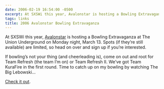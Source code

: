 ```yaml
---
date: 2006-02-19 16:54:00 -0500
excerpt: At SXSWi this year, Avalonstar is hosting a Bowling Extravaganza at The Union Underground on Monday night, March 13.
tags: links
title: 2006 Avalonstar Bowling Extravaganza
---
```


At SXSWi this year, [Avalonstar](http://www.avalonstar.com/) is hosting a Bowling Extravaganza at The Union Underground on Monday night, March 13. Spots (if they’re still available) are limited, so head on over and sign up if you’re interested.

If bowling’s not your thing (and cheerleading is), come on out and root for Team Refresh (the team I’m on) or Team Refresh II. We’ve got Team KuraFire in the first round. Time to catch up on my bowling by watching The Big Lebowski…

[Check it out](http://bowling.avalonstar.com/).